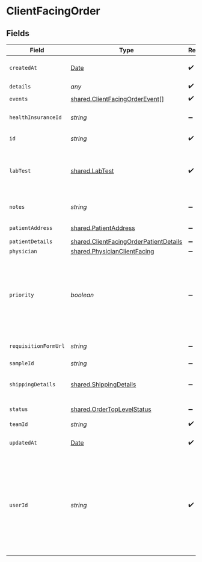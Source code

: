# ClientFacingOrder


## Fields

| Field                                                                                                                                                                                                                                                                                                                                                                                                | Type                                                                                                                                                                                                                                                                                                                                                                                                 | Required                                                                                                                                                                                                                                                                                                                                                                                             | Description                                                                                                                                                                                                                                                                                                                                                                                          | Example                                                                                                                                                                                                                                                                                                                                                                                              |
| ---------------------------------------------------------------------------------------------------------------------------------------------------------------------------------------------------------------------------------------------------------------------------------------------------------------------------------------------------------------------------------------------------- | ---------------------------------------------------------------------------------------------------------------------------------------------------------------------------------------------------------------------------------------------------------------------------------------------------------------------------------------------------------------------------------------------------- | ---------------------------------------------------------------------------------------------------------------------------------------------------------------------------------------------------------------------------------------------------------------------------------------------------------------------------------------------------------------------------------------------------- | ---------------------------------------------------------------------------------------------------------------------------------------------------------------------------------------------------------------------------------------------------------------------------------------------------------------------------------------------------------------------------------------------------- | ---------------------------------------------------------------------------------------------------------------------------------------------------------------------------------------------------------------------------------------------------------------------------------------------------------------------------------------------------------------------------------------------------- |
| `createdAt`                                                                                                                                                                                                                                                                                                                                                                                          | [Date](https://developer.mozilla.org/en-US/docs/Web/JavaScript/Reference/Global_Objects/Date)                                                                                                                                                                                                                                                                                                        | :heavy_check_mark:                                                                                                                                                                                                                                                                                                                                                                                   | When your order was created                                                                                                                                                                                                                                                                                                                                                                          |                                                                                                                                                                                                                                                                                                                                                                                                      |
| `details`                                                                                                                                                                                                                                                                                                                                                                                            | *any*                                                                                                                                                                                                                                                                                                                                                                                                | :heavy_check_mark:                                                                                                                                                                                                                                                                                                                                                                                   | N/A                                                                                                                                                                                                                                                                                                                                                                                                  |                                                                                                                                                                                                                                                                                                                                                                                                      |
| `events`                                                                                                                                                                                                                                                                                                                                                                                             | [shared.ClientFacingOrderEvent](../../../sdk/models/shared/clientfacingorderevent.md)[]                                                                                                                                                                                                                                                                                                              | :heavy_check_mark:                                                                                                                                                                                                                                                                                                                                                                                   | N/A                                                                                                                                                                                                                                                                                                                                                                                                  |                                                                                                                                                                                                                                                                                                                                                                                                      |
| `healthInsuranceId`                                                                                                                                                                                                                                                                                                                                                                                  | *string*                                                                                                                                                                                                                                                                                                                                                                                             | :heavy_minus_sign:                                                                                                                                                                                                                                                                                                                                                                                   | Vital ID of the health insurance.                                                                                                                                                                                                                                                                                                                                                                    |                                                                                                                                                                                                                                                                                                                                                                                                      |
| `id`                                                                                                                                                                                                                                                                                                                                                                                                 | *string*                                                                                                                                                                                                                                                                                                                                                                                             | :heavy_check_mark:                                                                                                                                                                                                                                                                                                                                                                                   | The Vital Order ID                                                                                                                                                                                                                                                                                                                                                                                   |                                                                                                                                                                                                                                                                                                                                                                                                      |
| `labTest`                                                                                                                                                                                                                                                                                                                                                                                            | [shared.LabTest](../../../sdk/models/shared/labtest.md)                                                                                                                                                                                                                                                                                                                                              | :heavy_check_mark:                                                                                                                                                                                                                                                                                                                                                                                   | The Vital Test associated with the order                                                                                                                                                                                                                                                                                                                                                             | {"lab_test":{"name":"Lipids Panel","description":"Cholesterol test","sample_type":"dried blood spot","method":"testkit","price":10.0,"is_active":true,"fasting":false,"is_delegated":false,"lab":{"slug":"USSL","name":"US Specialty Lab","first_line_address":"123 Main St","city":"New York","zipcode":"10001"},"markers":[{"name":"Thyroid Stimulating Hormone","slug":"tsh","description":""}]}} |
| `notes`                                                                                                                                                                                                                                                                                                                                                                                              | *string*                                                                                                                                                                                                                                                                                                                                                                                             | :heavy_minus_sign:                                                                                                                                                                                                                                                                                                                                                                                   | Notes associated with the order                                                                                                                                                                                                                                                                                                                                                                      |                                                                                                                                                                                                                                                                                                                                                                                                      |
| `patientAddress`                                                                                                                                                                                                                                                                                                                                                                                     | [shared.PatientAddress](../../../sdk/models/shared/patientaddress.md)                                                                                                                                                                                                                                                                                                                                | :heavy_minus_sign:                                                                                                                                                                                                                                                                                                                                                                                   | Patient Address                                                                                                                                                                                                                                                                                                                                                                                      |                                                                                                                                                                                                                                                                                                                                                                                                      |
| `patientDetails`                                                                                                                                                                                                                                                                                                                                                                                     | [shared.ClientFacingOrderPatientDetails](../../../sdk/models/shared/clientfacingorderpatientdetails.md)                                                                                                                                                                                                                                                                                              | :heavy_minus_sign:                                                                                                                                                                                                                                                                                                                                                                                   | Patient Details                                                                                                                                                                                                                                                                                                                                                                                      |                                                                                                                                                                                                                                                                                                                                                                                                      |
| `physician`                                                                                                                                                                                                                                                                                                                                                                                          | [shared.PhysicianClientFacing](../../../sdk/models/shared/physicianclientfacing.md)                                                                                                                                                                                                                                                                                                                  | :heavy_minus_sign:                                                                                                                                                                                                                                                                                                                                                                                   | N/A                                                                                                                                                                                                                                                                                                                                                                                                  |                                                                                                                                                                                                                                                                                                                                                                                                      |
| `priority`                                                                                                                                                                                                                                                                                                                                                                                           | *boolean*                                                                                                                                                                                                                                                                                                                                                                                            | :heavy_minus_sign:                                                                                                                                                                                                                                                                                                                                                                                   | Defines whether order is priority or not. Only available for Labcorp. For Labcorp, this corresponds to a STAT order.                                                                                                                                                                                                                                                                                 |                                                                                                                                                                                                                                                                                                                                                                                                      |
| `requisitionFormUrl`                                                                                                                                                                                                                                                                                                                                                                                 | *string*                                                                                                                                                                                                                                                                                                                                                                                             | :heavy_minus_sign:                                                                                                                                                                                                                                                                                                                                                                                   | DEPRECATED. Requistion form url.                                                                                                                                                                                                                                                                                                                                                                     |                                                                                                                                                                                                                                                                                                                                                                                                      |
| `sampleId`                                                                                                                                                                                                                                                                                                                                                                                           | *string*                                                                                                                                                                                                                                                                                                                                                                                             | :heavy_minus_sign:                                                                                                                                                                                                                                                                                                                                                                                   | Sample ID                                                                                                                                                                                                                                                                                                                                                                                            |                                                                                                                                                                                                                                                                                                                                                                                                      |
| `shippingDetails`                                                                                                                                                                                                                                                                                                                                                                                    | [shared.ShippingDetails](../../../sdk/models/shared/shippingdetails.md)                                                                                                                                                                                                                                                                                                                              | :heavy_minus_sign:                                                                                                                                                                                                                                                                                                                                                                                   | Shipping Details. For unregistered testkit orders.                                                                                                                                                                                                                                                                                                                                                   |                                                                                                                                                                                                                                                                                                                                                                                                      |
| `status`                                                                                                                                                                                                                                                                                                                                                                                             | [shared.OrderTopLevelStatus](../../../sdk/models/shared/ordertoplevelstatus.md)                                                                                                                                                                                                                                                                                                                      | :heavy_minus_sign:                                                                                                                                                                                                                                                                                                                                                                                   | An enumeration.                                                                                                                                                                                                                                                                                                                                                                                      |                                                                                                                                                                                                                                                                                                                                                                                                      |
| `teamId`                                                                                                                                                                                                                                                                                                                                                                                             | *string*                                                                                                                                                                                                                                                                                                                                                                                             | :heavy_check_mark:                                                                                                                                                                                                                                                                                                                                                                                   | Your team id.                                                                                                                                                                                                                                                                                                                                                                                        |                                                                                                                                                                                                                                                                                                                                                                                                      |
| `updatedAt`                                                                                                                                                                                                                                                                                                                                                                                          | [Date](https://developer.mozilla.org/en-US/docs/Web/JavaScript/Reference/Global_Objects/Date)                                                                                                                                                                                                                                                                                                        | :heavy_check_mark:                                                                                                                                                                                                                                                                                                                                                                                   | When your order was last updated.                                                                                                                                                                                                                                                                                                                                                                    |                                                                                                                                                                                                                                                                                                                                                                                                      |
| `userId`                                                                                                                                                                                                                                                                                                                                                                                             | *string*                                                                                                                                                                                                                                                                                                                                                                                             | :heavy_check_mark:                                                                                                                                                                                                                                                                                                                                                                                   | User id returned by vital create user request. This id should be stored in your database against the user and used for all interactions with the vital api.                                                                                                                                                                                                                                          |                                                                                                                                                                                                                                                                                                                                                                                                      |
